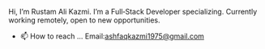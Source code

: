 Hi, I’m Rustam Ali Kazmi. I’m a Full‑Stack Developer specializing. Currently working remotely, open to new opportunities.
- 📫 How to reach ... Email:ashfaqkazmi1975@gmail.com 

<!---
RustamKazmi/RustamKazmi is a ✨ special ✨ repository because its `README.md` (this file) appears on your GitHub profile.
You can click the Preview link to take a look at your changes.
--->
